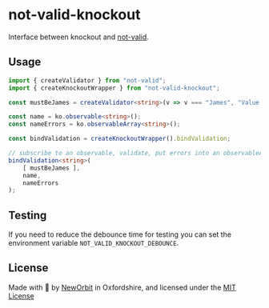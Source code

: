 # not-valid-knockout

Interface between knockout and [not-valid](https://github.com/NewOrbit/not-valid/).

## Usage

```typescript
import { createValidator } from "not-valid";
import { createKnockoutWrapper } from "not-valid-knockout";

const mustBeJames = createValidator<string>(v => v === "James", "Value must be 'James'");

const name = ko.observable<string>();
const nameErrors = ko.observableArray<string>();

const bindValidation = createKnockoutWrapper().bindValidation;

// subscribe to an observable, validate, put errors into an observableArray
bindValidation<string>(
    [ mustBeJames ],
    name,
    nameErrors
);
```

## Testing

If you need to reduce the debounce time for testing you can set the environment variable `NOT_VALID_KNOCKOUT_DEBOUNCE`.

## License

Made with :sparkling_heart: by [NewOrbit](https://www.neworbit.co.uk/) in Oxfordshire, and licensed under the [MIT License](LICENSE)
